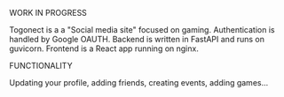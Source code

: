 WORK IN PROGRESS

Togonect is a a "Social media site" focused on gaming.
Authentication is handled by Google OAUTH.
Backend is written in FastAPI and runs on guvicorn.
Frontend is a React app running on nginx.

FUNCTIONALITY

Updating your profile, adding friends, creating events, adding games...
